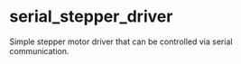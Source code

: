# serial_stepper_driver
Simple stepper motor driver that can be controlled via serial communication.
